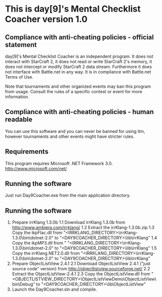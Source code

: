This is day[9]'s Mental Checklist Coacher version 1.0
============================

Compliance with anti-cheating policies - official statement
------------------------------
day[9]'s Mental Checklist Coacher is an independent program. It does not 
interact with StarCraft 2, it does not read or write StarCraft 2's memory, 
it does not intercept or modify StarCraft 2 data stream. Furthermore it does 
not interface with Battle.net in any way. It is in compliance with Battle.net 
Terms of Use.

Note that tournaments and other organized events may ban this program from
usage. Consult the rules of a specific contest or event for more information.

Compliance with anti-cheating policies - human readable
------------------------------
You can use this software and you can never be banned for using itm, however 
tournaments and other events might have stricter rules.

Requirements
------------------------------
This program requires Microsoft .NET Framework 3.0.
http://www.microsoft.com/net/

Running the software
------------------------------
Just run Day9Coacher.exe from the main application directory.

Running the software
------------------------------
1. Prepare irrKlang 1.3.0b
   1.1 Download irrKlang 1.3.0b from http://www.ambiera.com/irrklang/
   1.2 Extract the irrKlang-1.3.0b.zip
   1.3 Copy the ikpFlac.dll from 
       "<IRRKLANG_DIRECTORY>\irrKlang-1.3.0\bin\dotnet-2.0" to 
       "<DAY9COACHER_DIRECTORY>\lib\irrKlang"
   1.4 Copy the ikpMP3.dll from "
       "<IRRKLANG_DIRECTORY>\irrKlang-1.3.0\bin\dotnet-2.0" to 
       "<DAY9COACHER_DIRECTORY>\lib\irrKlang"
   1.5 Copy the irrKlang.NET2.0.dll from 
       "<IRRKLANG_DIRECTORY>\irrKlang-1.3.0\bin\dotnet-2.0" to 
       "<DAY9COACHER_DIRECTORY>\lib\irrKlang"
2. Prepare ObjectListView 2.4.1
   2.1 Download ObjectListView 2.4.1 ("just source code" version) from 
       http://objectlistview.sourceforge.net/
   2.2 Extract the ObjectListView-2.4.1
   2.3 Copy the ObjectListView.dll from 
       "<OBJECTLISTVIEW_DIRECTORY>\ObjectListViewDemo\ObjectListView\bin\Debug"
       to "<DAY9COACHER_DIRECTORY>\lib\ObjectListView"
3. Launch the Day9Coacher.sln and compile.
